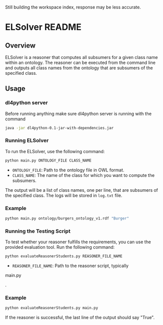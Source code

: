 Still building the workspace index, response may be less accurate.

# ELSolver README

## Overview

ELSolver is a reasoner that computes all subsumers for a given class name within an ontology. The reasoner can be executed from the command line and outputs all class names from the ontology that are subsumers of the specified class.

## Usage

### dl4python server
Before running anything make sure dl4python server is running with the command

```sh
java -jar dl4python-0.1-jar-with-dependencies.jar
```

### Running ELSolver

To run the ELSolver, use the following command:

```sh
python main.py ONTOLOGY_FILE CLASS_NAME
```

- `ONTOLOGY_FILE`: Path to the ontology file in OWL format.
- `CLASS_NAME`: The name of the class for which you want to compute the subsumers.

The output will be a list of class names, one per line, that are subsumers of the specified class. The logs will be stored in `log.txt` file.

### Example

```sh
python main.py ontology/burgers_ontology_v1.rdf "Burger"
```

### Running the Testing Script

To test whether your reasoner fulfills the requirements, you can use the provided evaluation tool. Run the following command:

```sh
python evaluateReasonerStudents.py REASONER_FILE_NAME
```

- `REASONER_FILE_NAME`: Path to the reasoner script, typically 

main.py

.

### Example

```sh
python evaluateReasonerStudents.py main.py
```

If the reasoner is successful, the last line of the output should say "True".
